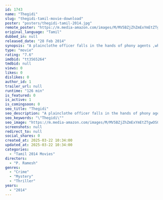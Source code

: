 ```yaml
---
id: 1743
name: "Thegidi"
slug: "thegidi-tamil-movie-download"
poster: "posters/thegidi-tamil-2014.jpg"
remote_poster: "https://m.media-amazon.com/images/M/MV5BZjZhZmExYmEtZTgwOS00NDRlLWI2MWItZDg0MDk3YjM1NGQzXkEyXkFqcGc@._V1_SX300.jpg"
original_language: "Tamil"
dubbed_in: null
released_date: "28 Feb 2014"
synopsis: "A plainclothe officer falls in the hands of phony agents ,which sets off repercussion ending in series of a massacre events."
type: "movie"
rating: "7.6"
imdbid: "tt3565264"
tmdbid: null
views: 0
likes: 0
dislikes: 0
author_id: 1
trailer_url: null
runtime: "126 min"
is_featured: 0
is_active: 1
is_comingsoon: 0
seo_title: "Thegidi"
seo_description: "A plainclothe officer falls in the hands of phony agents ,which sets off repercussion ending in series of a massacre events."
seo_keywords: "\"Thegidi\""
seo_image: "https://m.media-amazon.com/images/M/MV5BZjZhZmExYmEtZTgwOS00NDRlLWI2MWItZDg0MDk3YjM1NGQzXkEyXkFqcGc@._V1_SX300.jpg"
screenshots: null
redirect_to: null
social_shares: 0
created_at: 2025-03-22 10:34:00
updated_at: 2025-03-22 10:34:00
categories:
  - "Tamil 2014 Movies"
directors:
  - "P. Ramesh"
genres:
  - "Crime"
  - "Mystery"
  - "Thriller"
years:
  - "2014"
---
```

